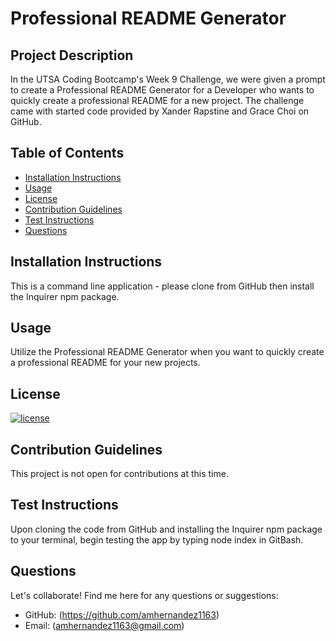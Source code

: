 # Professional README Generator

## Project Description

In the UTSA Coding Bootcamp's Week 9 Challenge, we were given a prompt to create a Professional README Generator for a Developer who wants to quickly create a professional README for a new project. The challenge came with started code provided by Xander Rapstine and Grace Choi on GitHub.

## Table of Contents

- [Installation Instructions](#installation-instructions)
- [Usage](#usage)
- [License](#license)
- [Contribution Guidelines](#contribution-guidelines)
- [Test Instructions](#test-instructions)
- [Questions](#questions)

## Installation Instructions

This is a command line application - please clone from GitHub then install the Inquirer npm package.

## Usage

Utilize the Professional README Generator when you want to quickly create a professional README for your new projects. 

## License

[![license](https://img.shields.io/badge/license-N/A-green)](https://shields.io)

## Contribution Guidelines

This project is not open for contributions at this time. 

## Test Instructions

Upon cloning the code from GitHub and installing the Inquirer npm package to your terminal, begin testing the app by typing node index in GitBash.

## Questions 

Let's collaborate! Find me here for any questions or suggestions: 

- GitHub: (https://github.com/amhernandez1163)
- Email: (amhernandez1163@gmail.com)


